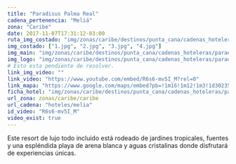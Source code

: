 ```yaml
---
title: "Paradisus Palma Real"
cadena_pertenencia: "Meliá"
zona: "Caribe"
date: 2017-11-07T17:31:12-03:00
ruta_img_costado: "img/zonas/caribe/destinos/punta_cana/cadenas_hoteleras/paradisus/paradisus_palma_real/imagenes_hotel/"
img_costado: ["1.jpg", "2.jpg", "3.jpg", "4.jpg"]
img_main: "img/zonas/caribe/destinos/punta_cana/cadenas_hoteleras/paradisus/paradisus_palma_real/paradisus_palma_real.jpg"
img_logo: "img/zonas/caribe/destinos/punta_cana/cadenas_hoteleras/paradisus/paradisus_palma_real/logo_hotel/logo_paradisus_palma_real.jpg"
# Esto esta pendiente de resolver.
link_img_video: ""
link_video: "https://www.youtube.com/embed/R6s6-mv5I_M?rel=0"
link_mapa: "https://www.google.com/maps/embed?pb=!1m16!1m12!1m3!1d30235.46394602567!2d-68.44271662372495!3d18.68942318788276!2m3!1f0!2f0!3f0!3m2!1i1024!2i768!4f13.1!2m1!1sparadisus+palma+real!5e0!3m2!1ses!2scl!4v1510087247896"
ficha_hotel: "img/zonas/caribe/destinos/punta_cana/cadenas_hoteleras/paradisus/paradisus_palma_real/paradisus_palma_real.pdf"
url_zona: zonas/caribe/caribe
url_cadena: "hoteles/melia"
id_video: "R6s6-mv5I_M"
video_exist: true
---
```

Este resort de lujo todo incluido está rodeado de jardines tropicales, fuentes y una espléndida playa de arena blanca y aguas cristalinas donde disfrutará de experiencias únicas.

